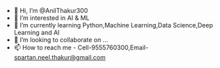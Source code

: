 - 👋 Hi, I’m @AnilThakur300
- 👀 I’m interested in AI & ML
- 🌱 I’m currently learning Python,Machine Learning,Data Science,Deep Learning and AI
- 💞️ I’m looking to collaborate on ...
- 📫 How to reach me - Cell-9555760300,Email- spartan.neel.thakur@gmail.com

<!---
AnilThakur300/AnilThakur300 is a ✨ special ✨ repository because its `README.md` (this file) appears on your GitHub profile.
You can click the Preview link to take a look at your changes.
--->
